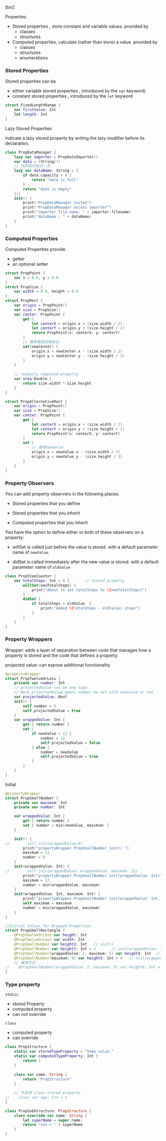 [toc]

Properties

- Stored properties , store constant and variable values. provided  by 
     - classes 
     - structures
- Computed properties,  calculate (rather than store) a value. provided  by 
  - classes 
  - structures
  - enumerations

### Stored Properties

Stored properties can be 

- either variable stored properties , introduced by the ``var`` keyword)
- constant stored properties , introduced by the ``let`` keyword

```swift
struct FixedLengthRange {
    var firstValue: Int
    let length: Int
}
```

Lazy Stored Properties

indicate a lazy stored property by writing the lazy modifier before its declaration.

```swift
class PropDataManager {
    lazy var importer = PropDataImporter()
    var data = [String]()
    // 代码块只执行一次
    lazy var dataName: String = {
        if data.capacity > 0 {
            return "data is full"
        }
        return "date is empty"
    }()
    init() {
        print("PropDataManager inited")
        print("PropDataManager access importer")
        print("importer file name: " + importer.filename)
        print("dataName : " + dataName)
    }
}
```

### Computed Properties 

Computed Properties provide

- getter
- an optional setter

```swift
struct PropPoint {
    var x = 0.0, y = 0.0
}
struct PropSize {
    var width = 0.0, height = 0.0
}
struct PropRect {
    var origin = PropPoint()
    var size = PropSize()
    var center: PropPoint {
        get {
            let centerX = origin.x + (size.width / 2)
            let centerY = origin.y + (size.height / 2)
            return PropPoint(x: centerX, y: centerY)
        }
        // 推荐使用这种样式
        set(newCenter) {
            origin.x = newCenter.x - (size.width / 2)
            origin.y = newCenter.y - (size.height / 2)
        }
    }
    
    // readonly computed property
    var area:Double {
        return size.width * size.height
    }
}

struct PropAlternativeRect {
    var origin = PropPoint()
    var size = PropSize()
    var center: PropPoint {
        get {
            let centerX = origin.x + (size.width / 2)
            let centerY = origin.y + (size.height / 2)
            return PropPoint(x: centerX, y: centerY)
        }
        set {
            // 使用newValue
            origin.x = newValue.x - (size.width / 2)
            origin.y = newValue.y - (size.height / 2)
        }
    }
}
```

### Property Observers

You can add property observers in the following places:

- Stored properties that you define

- Stored properties that you inherit

- Computed properties that you inherit

You have the option to define either or both of these observers on a property:

- willSet is called just before the value is stored. with a default parameter name of ``newValue``.

- didSet is called immediately after the new value is stored. with a default parameter name of ``oldValue``

```swift
class PropStepCounter {
    var totalSteps: Int = 0 {       // stored property
        willSet(newTotalSteps) {
            print("About to set totalSteps to \(newTotalSteps)")
        }
        didSet {
            if totalSteps > oldValue  {
                print("Added \(totalSteps - oldValue) steps")
            }
        }
    }
}
```

### Property Wrappers

Wrapper: adds a layer of separation between code that manages how a property is stored and the code that defines a property.

projected value:  can expose additional functionality

```swift
@propertyWrapper
struct PropTwelveOrLess {
    private var number: Int
    // projectedValue can be any type.
    // Here projectedValue means number be set with newValue or not
    var projectedValue: Bool
    init() {
        self.number = 0
        self.projectedValue = true
    }
    var wrappedValue: Int {
        get { return number }
        set {
            if newValue > 12 {
                number = 12
                self.projectedValue = false
            } else {
                number = newValue
                self.projectedValue = true
            }
        }
    }
}
```

Initial

```swift
@propertyWrapper
struct PropSmallNumber {
    private var maximum: Int
    private var number: Int

    var wrappedValue: Int {
        get { return number }
        set { number = min(newValue, maximum) }
    }

    init() {
//        self.init(wrappedValue:0)
        print("propertyWrapper PropSmallNumber init() ")
        maximum = 12
        number = 0
    }
    init(wrappedValue: Int) {
//        self.init(wrappedValue: wrappedValue, maximum: 12)
        print("propertyWrapper PropSmallNumber init(wrappedValue: Int)")
        maximum = 12
        number = min(wrappedValue, maximum)
    }
    init(wrappedValue: Int, maximum: Int) {
        print("propertyWrapper PropSmallNumber init(wrappedValue: Int, maximum: Int)")
        self.maximum = maximum
        number = min(wrappedValue, maximum)
    }
}

//Initial Values for Wrapped Properties
struct PropSmallRectangle {
    @PropTwelveOrLess var height: Int
    @PropTwelveOrLess var width: Int
    @PropSmallNumber var height2: Int   // init()
    @PropSmallNumber var height3: Int = 2       // init(wrappedValue: Int)
    @PropSmallNumber(wrappedValue: 2, maximum: 5) var height4: Int  // init(wrappedValue: Int, maximum: Int)
    @PropSmallNumber(maximum: 9) var height5: Int = 4   // init(wrappedValue: Int, maximum: Int)
    // 编译不过
//    @PropSmallNumber(wrappedValue: 2, maximum: 5) var height6: Int = 4
}
```

### Type property

`static`

- stored Property
- computed property
- can not override

`class`

- computed property
- can override

```swift
class PropStructure {
    static var storedTypeProperty = "Some value."
    static var computedTypeProperty: Int {
        return 1
    }
    
    class var name: String {
        return "PropStructure"
    }
    
    // 不支持 class stored property
//    class var age: Int = 2
}

class PropSubStructure: PropStructure {
    class override var name: String {
        let superName = super.name;
        return "son + " + superName
    }
}		
```

